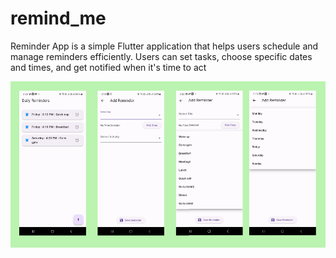 # remind_me

Reminder App is a simple Flutter application that helps users schedule and manage reminders efficiently. Users can set tasks, choose specific dates and times, and get notified when it's time to act


![Reminder Screenshot](https://github.com/ihsan7770/reminder_app/blob/4a9060ce9c5b7f6b1585bee8058668d127547a77/remind.png?raw=true)
